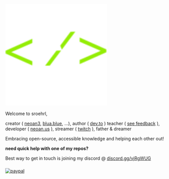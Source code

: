 ![logo](https://github.com/sroehrl/sroehrl/raw/master/neoan3.webp)

Welcome to sroehrl,

creator ( [neoan3](https://neoan3.rocks), [blua.blue](https://blua.blue), ...),
author ( [dev.to](https://dev.to/sroehrl) )
teacher ( [see feedback](https://www.wyzant.com/Tutors/learn-more) ),
developer ( [neoan.us](https://neoan.us) ),
streamer ( [twitch](https://twitch.tv/neoan3) ),
father & dreamer

Embracing open-source, accessible knowledge and helping each other out!

**need quick help with one of my repos?**

Best way to get in touch is joining my discord @ [discord.gg/vjRgWUG](https://discord.gg/vjRgWUG)

### 

[![paypal](https://www.paypalobjects.com/en_US/i/btn/btn_donateCC_LG.gif)](https://www.paypal.com/cgi-bin/webscr?cmd=_donations&hosted_button_id=DZDLC69TAW9WL)

<!--
**sroehrl/sroehrl** is a ✨ _special_ ✨ repository because its `README.md` (this file) appears on your GitHub profile.

Here are some ideas to get you started:

- 🔭 I’m currently working on ...
- 🌱 I’m currently learning ...
- 👯 I’m looking to collaborate on ...
- 🤔 I’m looking for help with ...
- 💬 Ask me about ...
- 📫 How to reach me: ...
- 😄 Pronouns: ...
- ⚡ Fun fact: ...
-->
